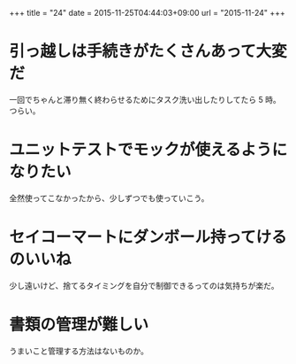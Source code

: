 +++
title = "24"
date = 2015-11-25T04:44:03+09:00
url = "2015-11-24"
+++

引っ越しは手続きがたくさんあって大変だ
===
一回でちゃんと滞り無く終わらせるためにタスク洗い出したりしてたら 5 時。  
つらい。

ユニットテストでモックが使えるようになりたい
===
全然使ってこなかったから、少しずつでも使っていこう。

セイコーマートにダンボール持ってけるのいいね
===
少し遠いけど、捨てるタイミングを自分で制御できるってのは気持ちが楽だ。

書類の管理が難しい
===
うまいこと管理する方法はないものか。
